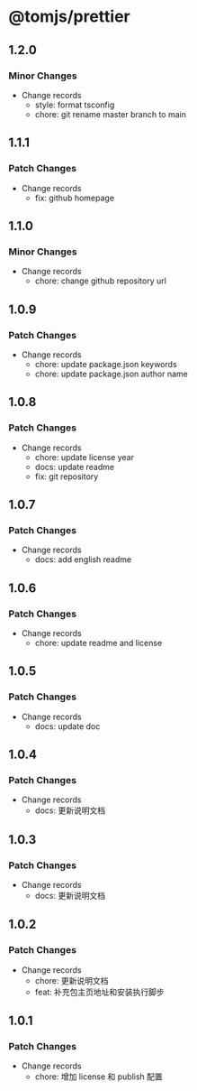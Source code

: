 # @tomjs/prettier

## 1.2.0

### Minor Changes

- Change records
  - style: format tsconfig
  - chore: git rename master branch to main

## 1.1.1

### Patch Changes

- Change records
  - fix: github homepage

## 1.1.0

### Minor Changes

- Change records
  - chore: change github repository url

## 1.0.9

### Patch Changes

- Change records
  - chore: update package.json keywords
  - chore: update package.json author name

## 1.0.8

### Patch Changes

- Change records
  - chore: update license year
  - docs: update readme
  - fix: git repository

## 1.0.7

### Patch Changes

- Change records
  - docs: add english readme

## 1.0.6

### Patch Changes

- Change records
  - chore: update readme and license

## 1.0.5

### Patch Changes

- Change records
  - docs: update doc

## 1.0.4

### Patch Changes

- Change records
  - docs: 更新说明文档

## 1.0.3

### Patch Changes

- Change records
  - docs: 更新说明文档

## 1.0.2

### Patch Changes

- Change records
  - chore: 更新说明文档
  - feat: 补充包主页地址和安装执行脚步

## 1.0.1

### Patch Changes

- Change records
  - chore: 增加 license 和 publish 配置
